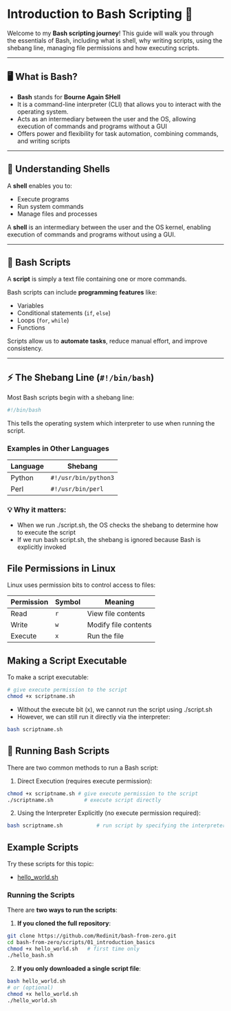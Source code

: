 # Introduction to Bash Scripting 🚀




Welcome to my **Bash scripting journey**! This guide will walk you through the essentials of Bash, including what is shell, why writing scripts, using the shebang line, managing file permissions and how executing scripts.

---

## 🖥️ What is Bash?

- **Bash** stands for **Bourne Again SHell**
- It is a command-line interpreter (CLI) that allows you to interact with the operating system.
- Acts as an intermediary between the user and the OS, allowing execution of commands and programs without a GUI
- Offers power and flexibility for task automation, combining commands, and writing scripts

---

## 📂 Understanding Shells

A **shell** enables you to:
- Execute programs
- Run system commands
- Manage files and processes

A **shell** is an intermediary between the user and the OS kernel, enabling execution of commands and programs without using a GUI.

---

## 📝 Bash Scripts
A **script** is simply a text file containing one or more commands.

Bash scripts can include **programming features** like:
- Variables
- Conditional statements (`if`, `else`)
- Loops (`for`, `while`)
- Functions

Scripts allow us to **automate tasks**, reduce manual effort, and improve consistency.

---

## ⚡ The Shebang Line (`#!/bin/bash`)

Most Bash scripts begin with a shebang line:

```bash
#!/bin/bash
```
This tells the operating system which interpreter to use when running the script.
### Examples in Other Languages
| Language | Shebang              |
|----------|----------------------|
| Python   | `#!/usr/bin/python3` |
| Perl     | `#!/usr/bin/perl`    |

### 💡 Why it matters:

   * When we run ./script.sh, the OS checks the shebang to determine how to execute the script
   * If we run bash script.sh, the shebang is ignored because Bash is explicitly invoked

## File Permissions in Linux

Linux uses permission bits to control access to files:

| Permission | Symbol | Meaning              |
|------------|--------|----------------------|
| Read       | `r`    | View file contents   |
| Write      | `w`    | Modify file contents |
| Execute    | `x`    | Run the file         |

## Making a Script Executable

To make a script executable:
```bash
# give execute permission to the script
chmod +x scriptname.sh
```

* Without the execute bit (x), we cannot run the script using ./script.sh
* However, we can still run it directly via the interpreter:
```bash
bash scriptname.sh
```

## 🚀 Running Bash Scripts

There are two common methods to run a Bash script:
1. Direct Execution (requires execute permission):
```bash
chmod +x scriptname.sh # give execute permission to the script 
./scriptname.sh          # execute script directly
```

2. Using the Interpreter Explicitly (no execute permission required):
```bash
bash scriptname.sh           # run script by specifying the interpreter (bash)
```

## Example Scripts

Try these scripts for this topic:

- [hello_world.sh](../scripts/01_introduction_basics/hello_World.sh)


### Running the Scripts

There are **two ways to run the scripts**:

1. **If you cloned the full repository**:

```bash
git clone https://github.com/Redinit/bash-from-zero.git
cd bash-from-zero/scripts/01_introduction_basics
chmod +x hello_world.sh   # first time only
./hello_bash.sh
```
2. **If you only downloaded a single script file**:
```bash
bash hello_world.sh
# or (optional)
chmod +x hello_world.sh
./hello_world.sh
```
